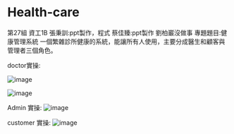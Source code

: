 # Health-care
第27組 資工1B 張秉訓:ppt製作，程式 蔡佳臻:ppt製作 劉柏巖沒做事
專題題目:健康管理系統 
一個繁雜診所健康的系統，能讓所有人使用，主要分成醫生和顧客與管理者三個角色。

doctor實操:

![image](https://github.com/user-attachments/assets/5dc867c0-8497-41d3-8fcd-1d84ea3ef8df)

![image](https://github.com/user-attachments/assets/47fbf251-9fc5-4f96-9e3e-335adee6e524)


Admin 實操:
![image](https://github.com/user-attachments/assets/00131b06-badc-4d36-9abc-e97b9e503878)

customer 實操:
![image](https://github.com/user-attachments/assets/f9d8c07b-b189-4eeb-84d3-a93853ebb539)

